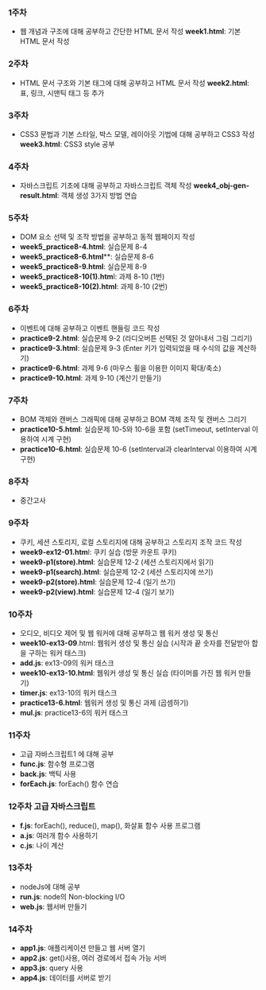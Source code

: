 ### 1주차
- 웹 개념과 구조에 대해 공부하고 간단한 HTML 문서 작성
**week1.html**: 기본 HTML 문서 작성
### 2주차
- HTML 문서 구조와 기본 태그에 대해 공부하고 HTML 문서 작성
**week2.html**: 표, 링크, 시맨틱 태그 등 추가
### 3주차
- CSS3 문법과 기본 스타일, 박스 모델, 레이아웃 기법에 대해 공부하고 CSS3 작성
**week3.html**: CSS3 style 공부
### 4주차
- 자바스크립트 기초에 대해 공부하고 자바스크립트 객체 작성
**week4_obj-gen-result.html**: 객체 생성 3가지 방법 연습
### 5주차
- DOM 요소 선택 및 조작 방법을 공부하고 동적 웹페이지 작성
- **week5_practice8-4.html**: 실습문제 8-4
- **week5_practice8-6.html****: 실습문제 8-6
- **week5_practice8-9.html**: 실습문제 8-9
- **week5_practice8-10(1).htm**l: 과제 8-10 (1번)
- **week5_practice8-10(2).html**: 과제 8-10 (2번)
### 6주차
- 이벤트에 대해 공부하고 이벤트 핸들링 코드 작성
- **practice9-2.html**: 실습문제 9-2 (라디오버튼 선택된 것 알아내서 그림 그리기)
- **practice9-3.html**: 실습문제 9-3 (Enter 키가 입력되었을 때 수식의 값을 계산하기)
- **practice9-6.html**: 과제 9-6 (마우스 휠을 이용한 이미지 확대/축소)
- **practice9-10.html**: 과제 9-10 (계산기 만들기)
### 7주차
- BOM 객체와 캔버스 그래픽에 대해 공부하고 BOM 객체 조작 및 캔버스 그리기
- **practice10-5.html**: 실습문제 10-5와 10-6을 포함 (setTimeout, setInterval 이용하여 시계 구현)
- **practice10-6.html**: 실습문제 10-6 (setInterval과 clearInterval 이용하여 시계 구현)
### 8주차
- 중간고사
### 9주차
- 쿠키, 세션 스토리지, 로컬 스토리지에 대해 공부하고 스토리지 조작 코드 작성
- **week9-ex12-01.htm**l: 쿠키 실습 (방문 카운트 쿠키)
- **week9-p1(store).html**: 실습문제 12-2 (세션 스토리지에서 읽기)
- **week9-p1(search).html**: 실습문제 12-2 (세션 스토리지에 쓰기)
- **week9-p2(store).html**: 실습문제 12-4 (일기 쓰기)
- **week9-p2(view).html**: 실습문제 12-4 (일기 보기)
### 10주차
- 오디오, 비디오 제어 및 웹 워커에 대해 공부하고 웹 워커 생성 및 통신
- **week10-ex13-09**.html: 웹워커 생성 및 통신 실습 (시작과 끝 숫자를 전달받아 합을 구하는 워커 태스크)
- **add.js**: ex13-09의 워커 태스크
- **week10-ex13-10.html**: 웹워커 생성 및 통신 실습 (타이머를 가진 웹 워커 만들기)
- **timer.js**: ex13-10의 워커 태스크
- **practice13-6.html**: 웹워커 생성 및 통신 과제 (곱셈하기)
- **mul.js**: practice13-6의 워커 태스크
### 11주차
- 고급 자바스크립트1 에 대해 공부
- **func.js**: 함수형 프로그램
- **back.js**: 백틱 사용
- **forEach.js**: forEach() 함수 연습
### 12주차 고급 자바스크립트 
- **f.js**: forEach(), reduce(), map(), 화살표 함수 사용 프로그램
- **a.js**: 여러개 함수 사용하기
- **c.js**: 나이 계산
### 13주차
- nodeJs에 대해 공부
- **run.js**: node의 Non-blocking I/O
- **web.js**: 웹서버 만들기
### 14주차
  - **app1.js**: 애플리케이션 만들고 웹 서버 열기
  - **app2.js**: get()사용, 여러 경로에서 접속 가능 서버
  - **app3.js**: query 사용
  - **app4.js**: 데이터를 서버로 받기
